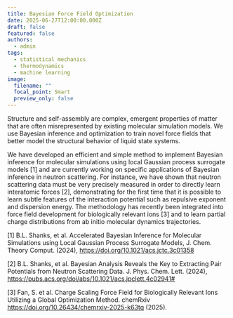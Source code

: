 ```yaml
---
title: Bayesian Force Field Optimization
date: 2025-06-27T12:00:00.000Z
draft: false
featured: false
authors:
  - admin
tags:
  - statistical mechanics
  - thermodynamics
  - machine learning
image:
  filename: ""
  focal_point: Smart
  preview_only: false
---
```


Structure and self-assembly are complex, emergent properties of matter that are often misrepresented by existing molecular simulation models. We use Bayesian inference and optimization to train novel force fields that better model the structural behavior of liquid state systems.

We have developed an efficient and simple method to implement Bayesian inference for molecular simulations using local Gaussian process surrogate models [1] and are currently working on specific applications of Bayesian inference in neutron scattering. For instance, we have shown that neutron scattering data must be very precisely measured in order to directly learn interatomic forces [2], demonstrating for the first time that it is possible to learn subtle features of the interaction potential such as repulsive exponent and dispersion energy. The methodology has recently been integrated into force field development for biologically relevant ions [3] and to learn partial charge distributions from ab initio molecular dynamics trajectories. 

[1] B.L. Shanks, et al. Accelerated Bayesian Inference for Molecular Simulations using Local Gaussian Process Surrogate Models, J. Chem. Theory Comput. (2024), https://doi.org/10.1021/acs.jctc.3c01358

[2] B.L. Shanks, et al. Bayesian Analysis Reveals the Key to Extracting Pair Potentials from Neutron Scattering Data. J. Phys. Chem. Lett. (2024), https://pubs.acs.org/doi/abs/10.1021/acs.jpclett.4c02941#

[3] Fan, S. et al. Charge Scaling Force Field for Biologically Relevant Ions Utilizing a Global Optimization Method. chemRxiv https://doi.org/10.26434/chemrxiv-2025-k63tq (2025).


